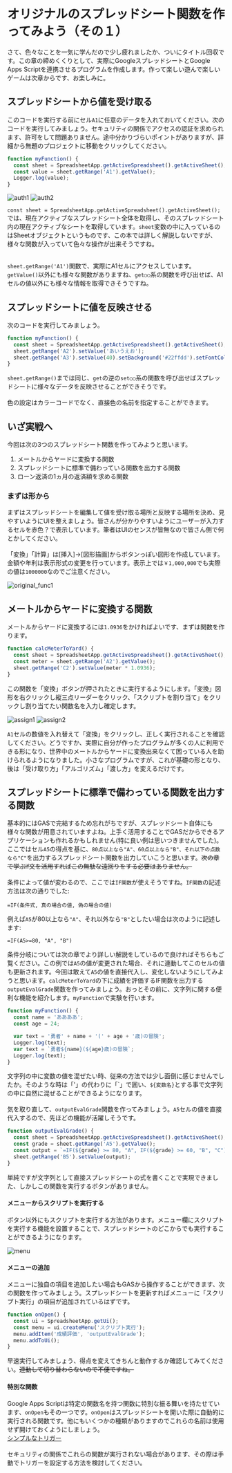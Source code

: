 # オリジナルのスプレッドシート関数を作ってみよう（その１）
さて、色々なことを一気に学んだので少し疲れましたか、ついにタイトル回収です。この章の締めくくりとして、実際にGoogleスプレッドシートとGoogle Apps Scriptを連携させるプログラムを作成します。作って楽しい遊んで楽しいゲームは次章からです、お楽しみに。

## スプレッドシートから値を受け取る
このコードを実行する前にセル`A1`に任意のデータを入れておいてください。次のコードを実行してみましょう。セキュリティの関係でアクセスの認証を求められます、許可をして問題ありません。途中分かりづらいポイントがありますが、詳細から無題のプロジェクトに移動をクリックしてください。

```Javascript
function myFunction() { 
  const sheet = SpreadsheetApp.getActiveSpreadsheet().getActiveSheet();
  const value = sheet.getRange('A1').getValue();
  Logger.log(value);
}
```

![auth1](images/auth1.png)
![auth2](images/auth2.png)

`const sheet = SpreadsheetApp.getActiveSpreadsheet().getActiveSheet();`では、現在アクティブなスプレッドシート全体を取得し、そのスプレッドシート内の現在アクティブなシートを取得しています。`sheet`変数の中に入っているのはSheetオブジェクトというものです、この本では詳しく解説しないですが、様々な関数が入っていて色々な操作が出来そうですね。
<br><br>

`sheet.getRange('A1')`関数で、実際にA1セルにアクセスしています。`getValue()`以外にも様々な関数がありますね、`get○○`系の関数を呼び出せば、A1セルの値以外にも様々な情報を取得できそうですね。

## スプレッドシートに値を反映させる
次のコードを実行してみましょう。

```Javascript
function myFunction() { 
  const sheet = SpreadsheetApp.getActiveSpreadsheet().getActiveSheet();
  sheet.getRange('A2').setValue('あいうえお');
  sheet.getRange('A3').setValue(40).setBackground('#22ffdd').setFontColor('yellow');
}
```

`sheet.getRange()`までは同じ、`get`の逆の`set○○`系の関数を呼び出せばスプレッドシートに様々なデータを反映させることができそうです。
<br><br>
色の設定はカラーコードでなく、直接色の名前を指定することができます。

## いざ実戦へ
今回は次の3つのスプレッドシート関数を作ってみようと思います。
1. メートルからヤードに変換する関数
2. スプレッドシートに標準で備わっている関数を出力する関数
3. ローン返済の1ヵ月の返済額を求める関数

### まずは形から
まずはスプレッドシートを編集して値を受け取る場所と反映する場所を決め、見やすいようにUIを整えましょう。皆さんが分かりやすいようにユーザーが入力するセルを赤色？で表示しています。筆者はUIのセンスが皆無なので皆さん側で何とかしてください。
<br><br>
「変換」「計算」は[挿入]→[図形描画]からボタンっぽい図形を作成しています。金額や年利は表示形式の変更を行っています。表示上では`￥1,000,000`でも実際の値は`1000000`なのでご注意ください。

![original_func1](images/original_func1.png)

## メートルからヤードに変換する関数
メートルからヤードに変換するには`1.0936`をかければよいです、まずは関数を作ります。

```Javascript
function calcMeterToYard() {
  const sheet = SpreadsheetApp.getActiveSpreadsheet().getActiveSheet();
  const meter = sheet.getRange('A2').getValue();
  sheet.getRange('C2').setValue(meter * 1.0936);
}
```

この関数を「変換」ボタンが押されたときに実行するようにします。「変換」図形を右クリックし縦三点リーダーをクリック、「スクリプトを割り当て」をクリックし割り当てたい関数名を入力し確定します。

![assign1](images/assign1.png)
![assign2](images/assign2.png)

`A1`セルの数値を入れ替えて「変換」をクリックし、正しく実行されることを確認してください。どうですか、実際に自分が作ったプログラムが多くの人に利用できる形になり、世界中のメートルからヤードに変換出来なくて困っている人を助けられるようになりました。小さなプログラムですが、これが基礎の形となり、後は「受け取り方」「アルゴリズム」「渡し方」を変えるだけです。

## スプレッドシートに標準で備わっている関数を出力する関数
基本的にはGASで完結するため忘れがちですが、スプレッドシート自体にも様々な関数が用意されていますよね。上手く活用することでGASだからできるアプリケーションも作れるかもしれません(特に良い例は思いつきませんでした)。
ここではセル`A5`の得点を基に、`80点以上なら"A"、60点以上なら"B"、それ以下の点数なら"C"`を出力するスプレッドシート関数を出力していこうと思います。~~次の章で学ぶif文を活用すればこの無駄な遠回りをする必要はありません。~~
<br><br>
条件によって値が変わるので、ここでは`IF関数`が使えそうですね。`IF関数`の記述方法は次の通りでした:

```
=IF(条件式, 真の場合の値, 偽の場合の値)
```

例えば`A5`が80以上なら`"A"`、それ以外なら`"B"`としたい場合は次のように記述します:

```
=IF(A5>=80, "A", "B")
```

条件分岐については次の章でより詳しい解説をしているので良ければそちらもご覧ください。この例では`A5`の値が変更された場合、それに連動してこのセルの値も更新されます。今回は敢えて`A5`の値を直接代入し、変化しないようにしてみようと思います。`calcMeterToYard`の下に成績を評価するIF関数を出力する`outputEvalGrade`関数を作ってみましょう。おっとその前に、文字列に関する便利な機能を紹介します。`myFunction`で実験を行います。
```Javascript
function myFunction() { 
  const name = 'ああああ';
  const age = 24;

  var text = '勇者' + name + '(' + age + '歳)の冒険';
  Logger.log(text);
  var text = `勇者${name}(${age}歳)の冒険`;
  Logger.log(text);
}
```
文字列の中に変数の値を混ぜたい時、従来の方法では少し面倒に感じませんでしたか。そのような時は「'」の代わりに「\`」で囲い、`${変数名}`とする事で文字列の中に自然に混ぜることができるようになります。
<br><br>
気を取り直して、`outputEvalGrade`関数を作ってみましょう。`A5`セルの値を直接代入するので、先ほどの機能が活躍しそうです。

```Javascript
function outputEvalGrade() {
  const sheet = SpreadsheetApp.getActiveSpreadsheet().getActiveSheet();
  const grade = sheet.getRange('A5').getValue();
  const output = `=IF(${grade} >= 80, "A", IF(${grade} >= 60, "B", "C"))`;
  sheet.getRange('B5').setValue(output);
}
```

単純ですが文字列として直接スプレッドシートの式を書くことで実現できました、しかしこの関数を実行するボタンがありません。

#### メニューからスクリプトを実行する
ボタン以外にもスクリプトを実行する方法があります。メニュー欄にスクリプトを実行する機能を設置することで、スプレッドシートのどこからでも実行することができるようになります。

![menu](images/menu.png)

#### メニューの追加
メニューに独自の項目を追加したい場合もGASから操作することができます、次の関数を作ってみましょう。スプレッドシートを更新すればメニューに「スクリプト実行」の項目が追加されているはずです。

```Javascript
function onOpen() {
  const ui = SpreadsheetApp.getUi();
  const menu = ui.createMenu('スクリプト実行');
  menu.addItem('成績評価', 'outputEvalGrade');
  menu.addToUi();
}
```
早速実行してみましょう、得点を変えてきちんと動作するか確認してみてください。~~連動して切り替わらないので不便ですね。~~

#### 特別な関数
Google Apps Scriptは特定の関数名を持つ関数に特別な振る舞いを持たせています、`onOpen`もその一つです。`onOpen`はスプレッドシートを開いた際に自動的に実行される関数です。他にもいくつかの種類がありますのでこれらの名前は使用せず開けておくようにしましょう。  
[シンプルなトリガー](https://developers.google.com/apps-script/guides/triggers?hl=ja)
<br><br>
セキュリティの関係でこれらの関数が実行されない場合があります、その際は手動でトリガーを設定する方法を検討してください。